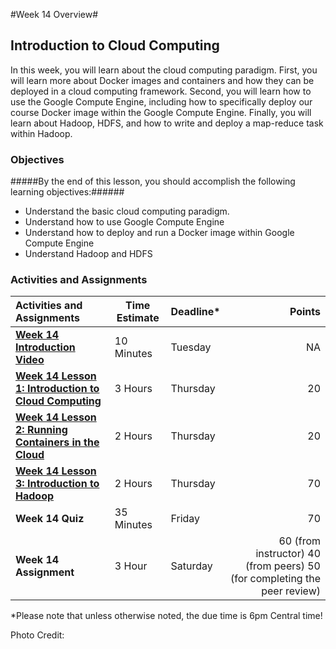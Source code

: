 #Week 14 Overview#
## Introduction to Cloud Computing ##

In this week, you will learn about the cloud computing paradigm. First, you will learn more about Docker images and containers and how they can be deployed in a cloud computing framework. Second, you will learn how to use the Google Compute Engine, including how to specifically deploy our course Docker image within the Google Compute Engine. Finally, you will learn about Hadoop, HDFS, and how to write and deploy a map-reduce task within Hadoop.

### Objectives ###

#####By the end of this lesson, you should accomplish the following learning objectives:######

- Understand the basic cloud computing paradigm.
- Understand how to use Google Compute Engine
- Understand how to deploy and run a Docker image within Google Compute Engine
- Understand Hadoop and HDFS

### Activities and Assignments ###

|Activities and Assignments | Time Estimate | Deadline* | Points|
|:------| -----|-------|----------:|
|**[Week 14 Introduction Video](https://mediaspace.illinois.edu/media/Week+Fourteen.mp4/1_1mec91zu)**|10 Minutes|Tuesday|NA|
|**[Week 14 Lesson 1: Introduction to Cloud Computing](lesson1.md)**| 3 Hours |Thursday| 20|
|**[Week 14 Lesson 2: Running Containers in the Cloud](lesson2.md)**| 2 Hours | Thursday | 20 |
|**[Week 14 Lesson 3: Introduction to Hadoop](lesson3.md)**| 2 Hours | Thursday| 70 |
|**Week 14 Quiz**| 35 Minutes | Friday | 70|
|**Week 14 Assignment**| 3 Hour | Saturday | 60 (from instructor) 40 (from peers) 50 (for completing the peer review) | 

*Please note that unless otherwise noted, the due time is 6pm Central time!

Photo Credit: